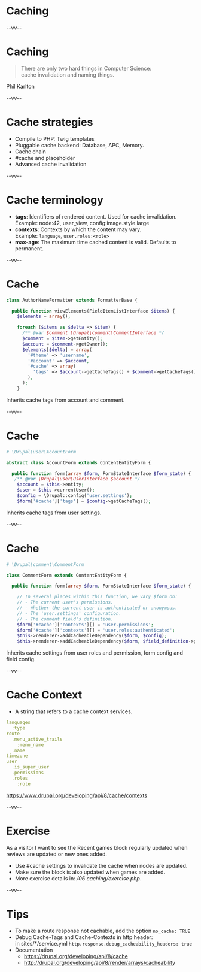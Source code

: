 # Caching

--vv--

# Caching
<!-- .slide: style="text-align: center"-->

>There are only two hard things in Computer Science: <br>cache invalidation and naming things.

Phil Karlton

--vv--

# Cache strategies
- Compile to PHP: Twig templates
- Pluggable cache backend: Database, APC, Memory.
- Cache chain
- #cache and placeholder
- Advanced cache invalidation

--vv--

# Cache terminology
- **tags**: Identifiers of rendered content. Used for cache invalidation. <br>Example: node:42, user_view, config:image.style.large
- **contexts**: Contexts by which the content may vary. <br>Example: `language`, `user.roles:<role>`
- **max-age**: The maximum time cached content is valid. Defaults to permanent.

--vv--

# Cache

```php
class AuthorNameFormatter extends FormatterBase {

  public function viewElements(FieldItemListInterface $items) {
    $elements = array();

    foreach ($items as $delta => $item) {
      /** @var $comment \Drupal\comment\CommentInterface */
      $comment = $item->getEntity();
      $account = $comment->getOwner();
      $elements[$delta] = array(
        '#theme' => 'username',
        '#account' => $account,
        '#cache' => array(
          'tags' => $account->getCacheTags() + $comment->getCacheTags(),
        ),
      );
    }
```

Inherits cache tags from account and comment.

--vv--

# Cache

```php
# \Drupal\user\AccountForm

abstract class AccountForm extends ContentEntityForm {

  public function form(array $form, FormStateInterface $form_state) {
   /** @var \Drupal\user\UserInterface $account */
    $account = $this->entity;
    $user = $this->currentUser();
    $config = \Drupal::config('user.settings');
    $form['#cache']['tags'] = $config->getCacheTags();
```

Inherits cache tags from user settings.

--vv--

# Cache

```php
# \Drupal\comment\CommentForm

class CommentForm extends ContentEntityForm {

  public function form(array $form, FormStateInterface $form_state) {

    // In several places within this function, we vary $form on:
    // - The current user's permissions.
    // - Whether the current user is authenticated or anonymous.
    // - The 'user.settings' configuration.
    // - The comment field's definition.
    $form['#cache']['contexts'][] = 'user.permissions';
    $form['#cache']['contexts'][] = 'user.roles:authenticated';
    $this->renderer->addCacheableDependency($form, $config);
    $this->renderer->addCacheableDependency($form, $field_definition->getConfig($entity->bundle()));
```

Inherits cache settings from user roles and permission, form config and field config.

--vv--

# Cache Context
- A string that refers to a cache context services.

```yaml
languages
  :type
route
  .menu_active_trails
    :menu_name
  .name
timezone
user
  .is_super_user
  .permissions
  .roles
    :role
```

https://www.drupal.org/developing/api/8/cache/contexts

--vv--

# Exercise
As a visitor I want to see the Recent games block regularly updated when reviews are updated or new ones added.

- Use #cache settings to invalidate the cache when nodes are updated.
- Make sure the block is also updated when games are added.
- More exercise details in: _/06 caching/exercise.php_.

--vv--

# Tips
- To make a route response not cachable, add the option `no_cache: TRUE`
- Debug Cache-Tags and Cache-Contexts in http header: <br>in sites/*/service.yml `http.response.debug_cacheability_headers: true`
- Documentation
  - https://drupal.org/developing/api/8/cache
  - http://drupal.org/developing/api/8/render/arrays/cacheability
